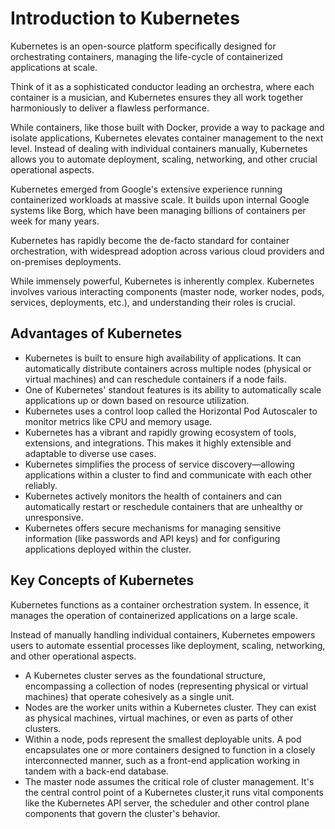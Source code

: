 # Introduction to Kubernetes
Kubernetes is an open-source platform specifically designed for orchestrating containers, managing the life-cycle of containerized applications at scale.

Think of it as a sophisticated conductor leading an orchestra, where each container is a musician, and Kubernetes ensures they all work together harmoniously to deliver a flawless performance.

While containers, like those built with Docker, provide a way to package and isolate applications, Kubernetes elevates container management to the next level. Instead of dealing with individual containers manually, Kubernetes allows you to automate deployment, scaling, networking, and other crucial operational aspects.

Kubernetes emerged from Google's extensive experience running containerized workloads at massive scale. It builds upon internal Google systems like Borg, which have been managing billions of containers per week for many years.

Kubernetes has rapidly become the de-facto standard for container orchestration, with widespread adoption across various cloud providers and on-premises deployments.

While immensely powerful, Kubernetes is inherently complex. Kubernetes involves various interacting components (master node, worker nodes, pods, services, deployments, etc.), and understanding their roles is crucial.

## Advantages of Kubernetes

- Kubernetes is built to ensure high availability of applications. It can automatically distribute containers across multiple nodes (physical or virtual machines) and can reschedule containers if a node fails.
- One of Kubernetes' standout features is its ability to automatically scale applications up or down based on resource utilization.
- Kubernetes uses a control loop called the Horizontal Pod Autoscaler to monitor metrics like CPU and memory usage.
- Kubernetes has a vibrant and rapidly growing ecosystem of tools, extensions, and integrations. This makes it highly extensible and adaptable to diverse use cases.
- Kubernetes simplifies the process of service discovery—allowing applications within a cluster to find and communicate with each other reliably.
- Kubernetes actively monitors the health of containers and can automatically restart or reschedule containers that are unhealthy or unresponsive.
- Kubernetes offers secure mechanisms for managing sensitive information (like passwords and API keys) and for configuring applications deployed within the cluster.

## Key Concepts of Kubernetes
Kubernetes functions as a container orchestration system. In essence, it manages the operation of containerized applications on a large scale.

Instead of manually handling individual containers, Kubernetes empowers users to automate essential processes like deployment, scaling, networking, and other operational aspects.

- A Kubernetes cluster serves as the foundational structure, encompassing a collection of nodes (representing physical or virtual machines) that operate cohesively as a single unit.
- Nodes are the worker units within a Kubernetes cluster. They can exist as physical machines, virtual machines, or even as parts of other clusters.
- Within a node, pods represent the smallest deployable units. A pod encapsulates one or more containers designed to function in a closely interconnected manner, such as a front-end application working in tandem with a back-end database.
- The master node assumes the critical role of cluster management. It's the central control point of a Kubernetes cluster,it runs vital components like the Kubernetes API server, the scheduler and other control plane components that govern the cluster's behavior.